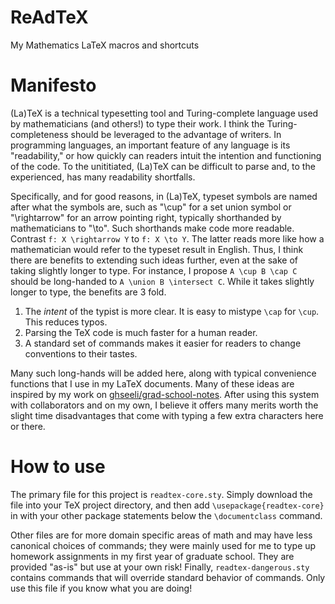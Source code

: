 # ReAdTeX
My Mathematics LaTeX macros and shortcuts

# Manifesto

(La)TeX is a technical typesetting tool and Turing-complete language used by mathematicians (and others!) to type their work. I think the Turing-completeness should be leveraged to the advantage of writers. In programming languages, an important feature of any language is its "readability," or how quickly can readers intuit the intention and functioning of the code. To the unititiated, (La)TeX can be difficult to parse and, to the experienced, has many readability shortfalls.

Specifically, and for good reasons, in (La)TeX, typeset symbols are named after what the symbols are, such as "\cup" for a set union symbol or "\rightarrow" for an arrow pointing right, typically shorthanded by mathematicians to "\to". Such shorthands make code more readable. Contrast `f: X \rightarrow Y` to `f: X \to Y`. The latter reads more like how a mathematician would refer to the typeset result in English. Thus, I think there are benefits to extending such ideas further, even at the sake of taking slightly longer to type. For instance, I propose `A \cup B \cap C` should be long-handed to `A \union B \intersect C`. While it takes slightly longer to type, the benefits are 3 fold.

1. The *intent* of the typist is more clear. It is easy to mistype `\cap` for `\cup`. This reduces typos.
1. Parsing the TeX code is much faster for a human reader.
1. A standard set of commands makes it easier for readers to change conventions to their tastes.

Many such long-hands will be added here, along with typical convenience functions that I use in my LaTeX documents. Many of these ideas are inspired by my work on [ghseeli/grad-school-notes](https://github.com/ghseeli/grad-school-notes). After using this system with collaborators and on my own, I believe it offers many merits worth the slight time disadvantages that come with typing a few extra characters here or there.

# How to use

The primary file for this project is `readtex-core.sty`. Simply download the file into your TeX project directory, and then add `\usepackage{readtex-core}` in with your other package statements below the `\documentclass` command. 

Other files are for more domain specific areas of math and may have less canonical choices of commands; they were mainly used for me to type up homework assignments in my first year of graduate school. They are provided "as-is" but use at your own risk! Finally, `readtex-dangerous.sty` contains commands that will override standard behavior of commands. Only use this file if you know what you are doing!
